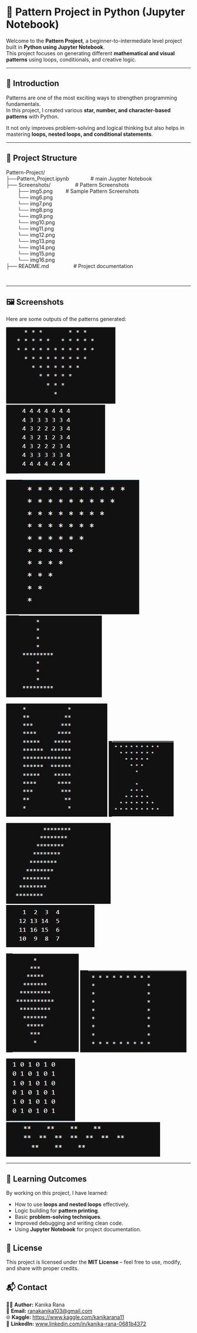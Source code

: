 # 🎨 Pattern Project in Python (Jupyter Notebook)


Welcome to the **Pattern Project**, a beginner-to-intermediate level project built in **Python using Jupyter Notebook**.  
This project focuses on generating different **mathematical and visual patterns** using loops, conditionals, and creative logic.


---


## 📖 Introduction


Patterns are one of the most exciting ways to strengthen programming fundamentals.  
In this project, I created various **star, number, and character-based patterns** with Python.  

It not only improves problem-solving and logical thinking but also helps in mastering **loops, nested loops, and conditional statements**.


---


## 📂 Project Structure


Pattern-Project/ <br>
├──Pattern_Project.ipynb &nbsp; &nbsp; &nbsp; &nbsp; &nbsp; &nbsp;  &nbsp; # main Juypter Notebook <br>
├── Screenshots/ &nbsp; &nbsp; &nbsp; &nbsp; &nbsp; &nbsp;  &nbsp; &nbsp; # Pattern Screenshots <br>
&nbsp; &nbsp; &nbsp; &nbsp;  ├── img5.png &nbsp;  &nbsp; &nbsp;  &nbsp; # Sample Pattern Screenshots <br>
&nbsp; &nbsp; &nbsp; &nbsp;  └── img6.png <br>
&nbsp; &nbsp; &nbsp; &nbsp;  └── img7.png <br> 
&nbsp; &nbsp; &nbsp; &nbsp;  └── img8.png <br> 
&nbsp; &nbsp; &nbsp; &nbsp;  └── img9.png <br> 
&nbsp; &nbsp; &nbsp; &nbsp;  └── img10.png <br> 
&nbsp; &nbsp; &nbsp; &nbsp;  └── img11.png <br> 
&nbsp; &nbsp; &nbsp; &nbsp;  └── img12.png <br> 
&nbsp; &nbsp; &nbsp; &nbsp;  └── img13.png <br> 
&nbsp; &nbsp; &nbsp; &nbsp;  └── img14.png <br> 
&nbsp; &nbsp; &nbsp; &nbsp;  └── img15.png <br> 
&nbsp; &nbsp; &nbsp; &nbsp;  └── img16.png <br> 
├── README.md &nbsp; &nbsp; &nbsp; &nbsp; &nbsp; &nbsp;  &nbsp; &nbsp; # Project documentation <br>

<br>

---


## 🖼️ Screenshots


Here are some outputs of the patterns generated:

![Pattern1](Screenshots/img5.png)  ![Pattern2](Screenshots/img7.png) 

![Pattern3](Screenshots/img6.png)  ![Pattern4](Screenshots/img9.png)
                                                                     
![Pattern5](Screenshots/img8.png)  ![Pattern6](Screenshots/img10.png) 

![Pattern7](Screenshots/img11.png) ![Pattern11](Screenshots/img15.png)  

![Pattern8](Screenshots/img12.png) ![Pattern12](Screenshots/img16.png) 

![Pattern9](Screenshots/img13.png)  ![Pattern10](Screenshots/img14.png)


---


## 🎯 Learning Outcomes


By working on this project, I have learned:
- How to use **loops and nested loops** effectively.
- Logic building for **pattern printing**.
- Basic **problem-solving techniques**.
- Improved debugging and writing clean code.
- Using **Jupyter Notebook** for project documentation.




## 📜 License


This project is licensed under the **MIT License** – feel free to use, modify, and share with proper credits.



## 📬 Contact


👩‍💻 **Author:** Kanika Rana  
📧 **Email:**  ranakanika103@gmail.com  
🌐 **Kaggle:** https://www.kaggle.com/kanikarana11 <br>
🔗 **LinkedIn:** www.linkedin.com/in/kanika-rana-0681b4372
